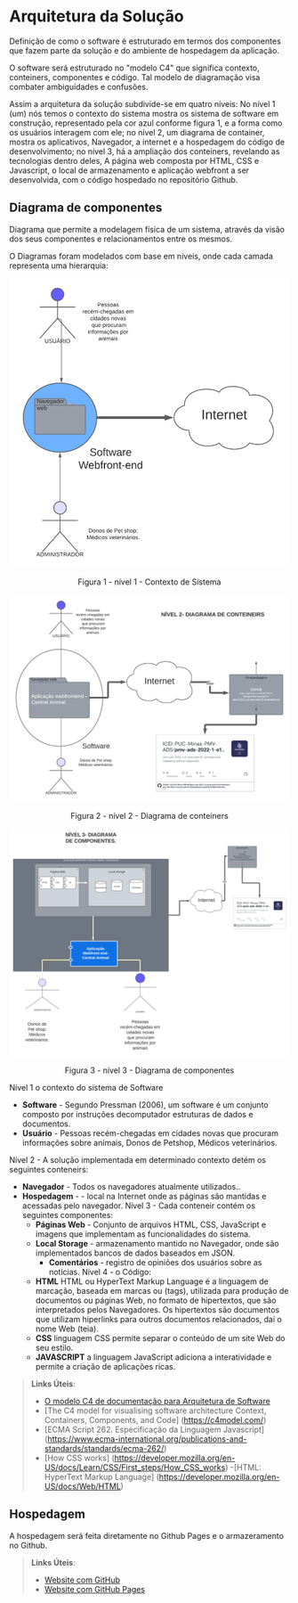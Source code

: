 # Arquitetura da Solução

Definição de como o software é estruturado em termos dos componentes que fazem parte da solução e do ambiente de hospedagem da aplicação.

O software será estruturado no "modelo C4" que significa contexto, conteiners, componentes e código. Tal modelo de diagramação visa combater ambiguidades e confusões.

Assim a arquitetura da solução subdivide-se em quatro níveis:
No nível 1 (um) nós temos o contexto do sistema mostra os sistema de software em construção, representado pela cor azul conforme figura 1, e a forma como os usuários interagem com ele; no nível 2, um diagrama de container, mostra os aplicativos, Navegador, a internet e a hospedagem do código de desenvolvimento; no nível 3, há a ampliação dos conteiners, revelando as tecnologias dentro deles, A página web composta por HTML, CSS e Javascript, o local de armazenamento e aplicação webfront a ser desenvolvida, com o código hospedado no repositório Github.


## Diagrama de componentes

Diagrama que permite a modelagem física de um sistema, através da visão dos seus componentes e relacionamentos entre os mesmos.

O Diagramas foram modelados com base em níveis, onde cada camada representa uma hierarquia: 


![Diagrama de Componentes](/docs/img/nivel1.png)
<center>Figura 1 - nível 1 - Contexto de Sistema</center>

![Diagrama de Componentes](/docs/img/nivel2.png)
<center>Figura 2 - nível 2 - Diagrama de conteiners</center>

![Diagrama de Componentes](/docs/img/nivel3.png)
<center>Figura 3 - nível 3 - Diagrama de componentes</center>


Nível 1 o contexto do sistema de Software

- **Software** - Segundo Pressman (2006), um software é um conjunto composto por instruções decomputador estruturas de dados e documentos.
- **Usuário** - Pessoas recém-chegadas em cidades novas que procuram informações sobre animais, Donos de Petshop, Médicos veterinários.

Nível 2 - A solução implementada em determinado contexto detém os seguintes conteneirs:
- **Navegador** -  Todos os navegadores atualmente utilizados..
- **Hospedagem** - - local na Internet onde as páginas são mantidas e acessadas pelo navegador.
Nível 3 - Cada conteneir contém os seguintes componentes:
  - **Páginas Web** - Conjunto de arquivos HTML, CSS, JavaScript e imagens que implementam as funcionalidades do sistema.
   - **Local Storage** - armazenamento mantido no Navegador, onde são implementados bancos de dados baseados em JSON.
     - **Comentários** - registro de opiniões dos usuários sobre as notícias.
Nível 4 - o Código:
    - **HTML** HTML ou HyperText Markup Language é a linguagem de marcação, baseada em marcas ou (tags), utilizada para produção de documentos ou páginas Web, no formato de hipertextos, que são interpretados pelos Navegadores. Os hipertextos são documentos que utilizam hiperlinks para outros documentos relacionados, daí o nome Web (teia).
    - **CSS** linguagem CSS permite separar o conteúdo de um site Web do seu estilo. 
    - **JAVASCRIPT** a linguagem JavaScript adiciona a interatividade e permite a criação de aplicações ricas.
             
> **Links Úteis**:
>
> - [O modelo C4 de documentação para Arquitetura de Software](https://www.infoq.com/br/articles/C4-architecture-model/)
> - [The C4 model for visualising software architecture
Context, Containers, Components, and Code] (https://c4model.com/)
> - [ECMA Script 262. Especificação da Linguagem Javascript] (https://www.ecma-international.org/publications-and-standards/standards/ecma-262/)
> - [How CSS works] (https://developer.mozilla.org/en-US/docs/Learn/CSS/First_steps/How_CSS_works)
> -[HTML: HyperText Markup Language] (https://developer.mozilla.org/en-US/docs/Web/HTML)


## Hospedagem

A hospedagem será feita diretamente no Github Pages e o armazeramento no Github.

> **Links Úteis**:
>
> - [Website com GitHub](https://github.com/ICEI-PUC-Minas-PMV-ADS/pmv-ads-2022-1-e1-proj-web-t5-centralanimal)
> - [Website com GitHub Pages](https://pages.github.com/)
> 